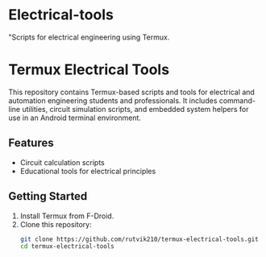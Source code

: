 # Electrical-tools
"Scripts for electrical engineering using Termux.
# Termux Electrical Tools

This repository contains Termux-based scripts and tools for electrical and automation engineering students and professionals. It includes command-line utilities, circuit simulation scripts, and embedded system helpers for use in an Android terminal environment.

## Features
- Circuit calculation scripts
- Educational tools for electrical principles

## Getting Started
1. Install Termux from F-Droid.
2. Clone this repository:
   ```bash
   git clone https://github.com/rutvik210/termux-electrical-tools.git
   cd termux-electrical-tools
